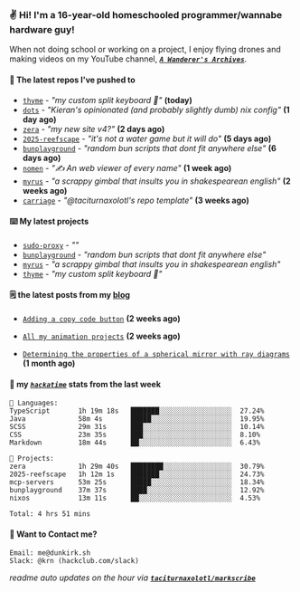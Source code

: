 ### ✌️ Hi! I'm a 16-year-old homeschooled programmer/wannabe hardware guy!

When not doing school or working on a project, I enjoy flying drones and making videos on my YouTube channel, [**_`A Wanderer's Archives`_**](https://youtube.com/@wanderer.archives).

#### 👷 The latest repos I've pushed to

- [`thyme`](https://github.com/taciturnaxolotl/thyme) - _"my custom split keyboard 🫶"_ **(today)**
- [`dots`](https://github.com/taciturnaxolotl/dots) - _"Kieran's opinionated (and probably slightly dumb) nix config"_ **(1 day ago)**
- [`zera`](https://github.com/taciturnaxolotl/zera) - _"my new site v4?"_ **(2 days ago)**
- [`2025-reefscape`](https://github.com/df1317/2025-reefscape) - _"it's not a water game but it will do"_ **(5 days ago)**
- [`bunplayground`](https://github.com/taciturnaxolotl/bunplayground) - _"random bun scripts that dont fit anywhere else"_ **(6 days ago)**
- [`nomen`](https://github.com/aramshiva/nomen) - _"✍️ An web viewer of every name"_ **(1 week ago)**
- [`myrus`](https://github.com/taciturnaxolotl/myrus) - _"a scrappy gimbal that insults you in shakespearean english"_ **(2 weeks ago)**
- [`carriage`](https://github.com/taciturnaxolotl/carriage) - _"@taciturnaxolotl's repo template"_ **(3 weeks ago)**

#### ⌨️ My latest projects

- [`sudo-proxy`](https://github.com/taciturnaxolotl/sudo-proxy) - _""_
- [`bunplayground`](https://github.com/taciturnaxolotl/bunplayground) - _"random bun scripts that dont fit anywhere else"_
- [`myrus`](https://github.com/taciturnaxolotl/myrus) - _"a scrappy gimbal that insults you in shakespearean english"_
- [`thyme`](https://github.com/taciturnaxolotl/thyme) - _"my custom split keyboard 🫶"_

#### 🗒️ the latest posts from my [blog](https://dunkirk.sh)

- [`Adding a copy code button`](https://dunkirk.sh/blog/adding-a-copy-button/) **(2 weeks ago)**

- [`All my animation projects`](https://dunkirk.sh/blog/my-animations/) **(2 weeks ago)**

- [`Determining the properties of a spherical mirror with ray diagrams`](https://dunkirk.sh/blog/spherical-ray-diagrams/) **(1 month ago)**



#### 📡 my [_`hackatime`_](https://waka.hackclub.com) stats from the last week

```text
💾 Languages:
TypeScript       1h 19m 18s   ███████░░░░░░░░░░░░░░░░░░  27.24%
Java             58m 4s       █████░░░░░░░░░░░░░░░░░░░░  19.95%
SCSS             29m 31s      ███░░░░░░░░░░░░░░░░░░░░░░  10.14%
CSS              23m 35s      ███░░░░░░░░░░░░░░░░░░░░░░  8.10%
Markdown         18m 44s      ██░░░░░░░░░░░░░░░░░░░░░░░  6.43%

💼 Projects:
zera             1h 29m 40s   ████████░░░░░░░░░░░░░░░░░  30.79%
2025-reefscape   1h 12m 1s    ███████░░░░░░░░░░░░░░░░░░  24.73%
mcp-servers      53m 25s      █████░░░░░░░░░░░░░░░░░░░░  18.34%
bunplayground    37m 37s      ████░░░░░░░░░░░░░░░░░░░░░  12.92%
nixos            13m 11s      ██░░░░░░░░░░░░░░░░░░░░░░░  4.53%

Total: 4 hrs 51 mins
```

#### 📮 Want to Contact me?

```text
Email: me@dunkirk.sh
Slack: @krn (hackclub.com/slack)
```

_readme auto updates on the hour via [**`taciturnaxolotl/markscribe`**](https://github.com/taciturnaxolotl/markscribe)_
